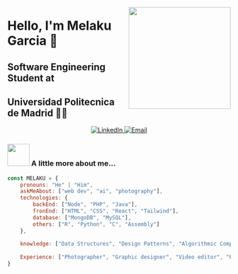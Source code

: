 <p align="center">
  <img align="right" src="https://media.giphy.com/media/CuuSHzuc0O166MRfjt/giphy.gif" width="230">
</p>

# Hello, I'm Melaku Garcia 👋
## Software Engineering Student at
## Universidad Politecnica de Madrid 👨‍💻

<p align="center">
  <a href="https://www.linkedin.com/in/melakugb/?originalSubdomain=es">
    <img src="https://img.shields.io/badge/LinkedIn-melaku-blue" alt="LinkedIn">
  </a>
  <a href="mailto:melakugarciabon@gmail.com">
    <img src="https://img.shields.io/badge/Gmail-melakugarciabon%40gmail.com-red" alt="Email">
  </a>
</p>

### <img src="https://media.giphy.com/media/VgCDAzcKvsR6OM0uWg/giphy.gif" width="50"> A little more about me...

```javascript
const MELAKU = {
    pronouns: "He" | "Him",
    askMeAbout: ["web dev", "ai", "photography"],
    technologies: {
        backEnd: ["Node", "PHP", "Java"],
        fronEnd: ["HTML", "CSS", "React", "Tailwind"],
        database: ["MongoDB", "MySQL"],
        others: ["R", "Python", "C", "Assembly"]
    },
    
    knowledge: ["Data Structures", "Design Patterns", "Algorithmic Complexity", "Lots of Math"]
    
    Experience: ["Photographer", "Graphic designer", "Video editor", "Photography retail seller"]
}


